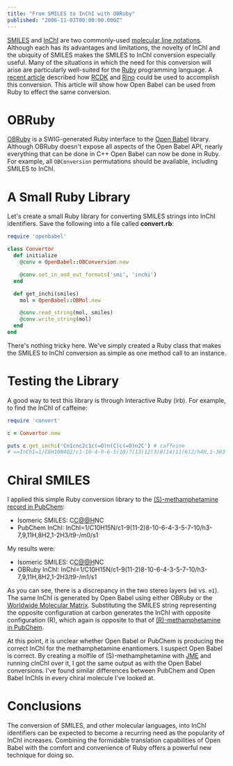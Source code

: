 ```yaml
---
title: "From SMILES to InChI with OBRuby"
published: "2006-11-03T00:00:00.000Z"
---
```


<a href="http://www.daylight.com/dayhtml/doc/theory/theory.smiles.html">SMILES</a> and <a href="http://www.iupac.org/inchi/">InChI</a> are two commonly-used <a href="/articles/2006/08/18/107-years-of-line-formula-notations-1861-1968">molecular line notations</a>. Although each has its advantages and limitations, the novelty of InChI and the ubiquity of SMILES makes the SMILES to InChI conversion especially useful. Many of the situations in which the need for this conversion will arise are particularly well-suited for the <a href="http://ruby-lang.org">Ruby</a> programming language. A <a href="/articles/2006/08/26/from-smiles-to-inchi-rino-cdk-and-java-ruby-bridge">recent article</a> described how <a href="/articles/2006/10/30/agile-chemical-informatics-development-with-cdk-and-ruby-rcdk-0-3-0">RCDK</a> and <a href="/articles/2006/09/26/looking-at-inchis">Rino</a> could be used to accomplish this conversion. This article will show how Open Babel can be used from Ruby to effect the same conversion.

# OBRuby

<a href="/articles/2006/10/31/obruby-a-ruby-interface-to-open-babel">OBRuby</a> is a SWIG-generated Ruby interface to the <a href="http://openbabel.sf.net">Open Babel</a> library. Although OBRuby doesn't expose all aspects of the Open Babel API, nearly everything that can be done in C++ Open Babel can now be done in Ruby. For example, all <code>OBConversion</code> permutations should be available, including SMILES to InChI.

# A Small Ruby Library

Let's create a small Ruby library for converting SMILES strings into InChI identifiers. Save the following into a file called <strong>convert.rb</strong>:

```ruby
require 'openbabel'

class Convertor
  def initialize
    @conv = OpenBabel::OBConversion.new

    @conv.set_in_and_out_formats('smi', 'inchi')
  end

  def get_inchi(smiles)
    mol = OpenBabel::OBMol.new

    @conv.read_string(mol, smiles)
    @conv.write_string(mol)
  end
end
```

There's nothing tricky here. We've simply created a Ruby class that makes the SMILES to InChI conversion as simple as one method call to an instance.

# Testing the Library

A good way to test this library is through Interactive Ruby (irb). For example, to find the InChI of caffeine:

```ruby
require 'convert'

c = Convertor.new

puts c.get_inchi('Cn1cnc2c1c(=O)n(C)c(=O)n2C') # caffeine
# =>InChI=1/C8H10N4O2/c1-10-4-9-6-5(10)7(13)12(3)8(14)11(6)2/h4H,1-3H3
```

# Chiral SMILES

I applied this simple Ruby conversion library to the <a href="http://pubchem.ncbi.nlm.nih.gov/summary/summary.cgi?cid=10836">(S)-methamphetamine record in PubChem</a>:

- Isomeric SMILES: C[C@@H](CC1=CC=CC=C1)NC
- PubChem InChI: InChI=1/C10H15N/c1-9(11-2)8-10-6-4-3-5-7-10/h3-7,9,11H,8H2,1-2H3/t9-/m0/s1

My results were:

- Isomeric SMILES: C[C@@H](CC1=CC=CC=C1)NC
- OBRuby InChI: InChI=1/C10H15N/c1-9(11-2)8-10-6-4-3-5-7-10/h3-7,9,11H,8H2,1-2H3/t9-/m1/s1

As you can see, there is a discrepancy in the two stereo layers (`m0` vs. `m1`). The same InChI is generated by Open Babel using either OBRuby or the <a href="http://wwmm-svc.ch.cam.ac.uk/wwmm/html/observer.html">Worldwide Molecular Matrix</a>. Substituting the SMILES string representing the opposite configuration at carbon generates the InChI with opposite configuration (R), which again is opposite to that of <a href="http://pubchem.ncbi.nlm.nih.gov/summary/summary.cgi?cid=36604">(R)-methamphetamine in PubChem</a>.

At this point, it is unclear whether Open Babel or PubChem is producing the correct InChI for the methamphetamine enantiomers. I suspect Open Babel is correct. By creating a molfile of (S)-methamphetamine with <a href="/articles/2006/08/21/four-free-2-d-structure-editors-for-web-applications">JME</a> and running cInChI over it, I got the same output as with the Open Babel conversions. I've found similar differences between PubChem and Open Babel InChIs in every chiral molecule I've looked at.

# Conclusions

The conversion of SMILES, and other molecular languages, into InChI identifiers can be expected to become a recurring need as the popularity of InChI increases. Combining the formidable translation capabilities of Open Babel with the comfort and convenience of Ruby offers a powerful new technique for doing so.